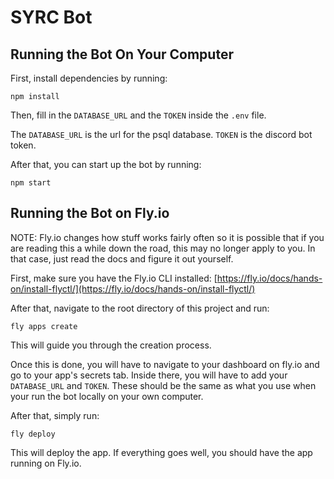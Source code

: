 # SYRC Bot

## Running the Bot On Your Computer

First, install dependencies by running:
```
npm install
```

Then, fill in the `DATABASE_URL` and the `TOKEN` inside the `.env` file.   

The `DATABASE_URL` is the url for the psql database. `TOKEN` is the discord bot token.


After that, you can start up the bot by running:
```
npm start
```

## Running the Bot on Fly.io

NOTE: Fly.io changes how stuff works fairly often so it is possible that if you are reading this a while down the road, this may no longer apply to you. In that case, just read the docs and figure it out yourself.

First, make sure you have the Fly.io CLI installed: [https://fly.io/docs/hands-on/install-flyctl/](https://fly.io/docs/hands-on/install-flyctl/)


After that, navigate to the root directory of this project and run:

```
fly apps create
```

This will guide you through the creation process.


Once this is done, you will have to navigate to your dashboard on fly.io and go to your app's secrets tab. Inside there, you will have to add your `DATABASE_URL` and `TOKEN`. These should be the same as what you use when your run the bot locally on your own computer.


After that, simply run:
```
fly deploy
```

This will deploy the app. If everything goes well, you should have the app running on Fly.io.
